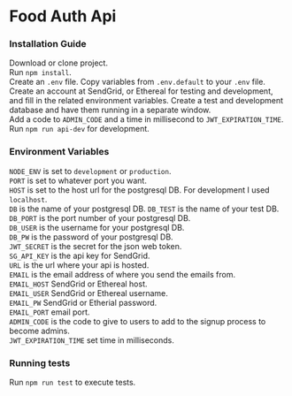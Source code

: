 # Food Auth Api

### Installation Guide
Download or clone project.  
Run `npm install`.  
Create an `.env` file. Copy variables from `.env.default` to your `.env` file.  
Create an account at SendGrid, or Ethereal for testing and development, and fill in the related environment variables.
Create a test and development database and have them running in a separate window.  
Add a code to `ADMIN_CODE` and a time in millisecond to `JWT_EXPIRATION_TIME`.  
Run `npm run api-dev` for development.

### Environment Variables
`NODE_ENV` is set to `development` or `production`.  
`PORT` is set to whatever port you want.  
`HOST` is set to the host url for the postgresql DB. For development I used `localhost`.  
`DB` is the name of your postgresql DB. 
`DB_TEST` is the name of your test DB.   
`DB_PORT` is the port number of your postgresql DB.  
`DB_USER` is the username for your postgresql DB.  
`DB_PW` is the password of your postgresql DB.  
`JWT_SECRET` is the secret for the json web token.  
`SG_API_KEY` is the api key for SendGrid.  
`URL` is the url where your api is hosted.  
`EMAIL` is the email address of where you send the emails from.  
`EMAIL_HOST` SendGrid or Ethereal host.  
`EMAIL_USER` SendGrid or Ethereal username.  
`EMAIL_PW` SendGrid or Etherial password.  
`EMAIL_PORT` email port.  
`ADMIN_CODE` is the code to give to users to add to the signup process to become admins.  
`JWT_EXPIRATION_TIME` set time in milliseconds.  

### Running tests
Run `npm run test` to execute tests.  